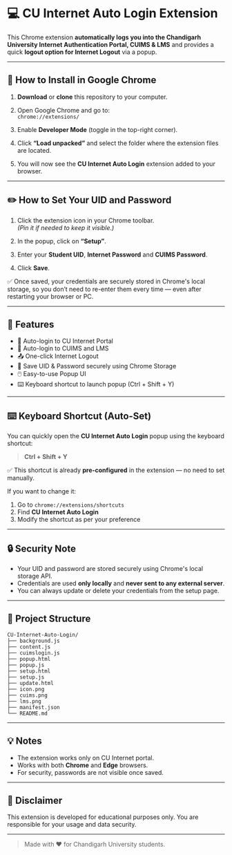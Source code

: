 # 💻 CU Internet Auto Login Extension

This Chrome extension **automatically logs you into the Chandigarh University Internet Authentication Portal, CUIMS & LMS** and provides a quick **logout option for Internet Logout** via a popup.

---

## 🔧 How to Install in Google Chrome

1. **Download** or **clone** this repository to your computer.

2. Open Google Chrome and go to:  
   `chrome://extensions/`

3. Enable **Developer Mode** (toggle in the top-right corner).

4. Click **“Load unpacked”** and select the folder where the extension files are located.

5. You will now see the **CU Internet Auto Login** extension added to your browser.

---

## ✏️ How to Set Your UID and Password

1. Click the extension icon in your Chrome toolbar.  
   *(Pin it if needed to keep it visible.)*

2. In the popup, click on **“Setup”**.

3. Enter your **Student UID**, **Internet Password** and **CUIMS Password**.

4. Click **Save**.

✅ Once saved, your credentials are securely stored in Chrome's local storage, so you don’t need to re-enter them every time — even after restarting your browser or PC.

---

## 🚀 Features

- 🔐 Auto-login to CU Internet Portal
- 🔐 Auto-login to CUIMS and LMS  
- 📤 One-click Internet Logout  
- 💾 Save UID & Password securely using Chrome Storage  
- 🖱️ Easy-to-use Popup UI  
- ⌨️ Keyboard shortcut to launch popup (Ctrl + Shift + Y)

---

## ⌨️ Keyboard Shortcut (Auto-Set)

You can quickly open the **CU Internet Auto Login** popup using the keyboard shortcut:

> **Ctrl + Shift + Y**

✅ This shortcut is already **pre-configured** in the extension — no need to set manually.

If you want to change it:

1. Go to `chrome://extensions/shortcuts`  
2. Find **CU Internet Auto Login**  
3. Modify the shortcut as per your preference
---

## 🔒 Security Note

- Your UID and password are stored securely using Chrome's local storage API.
- Credentials are used **only locally** and **never sent to any external server**.
- You can always update or delete your credentials from the setup page.

---

## 📁 Project Structure

```text
CU-Internet-Auto-Login/
├── background.js
├── content.js
├── cuimslogin.js
├── popup.html
├── popup.js
├── setup.html
├── setup.js
├── update.html
├── icon.png
├── cuims.png
├── lms.png
├── manifest.json
└── README.md
```

---

## 💡 Notes

- The extension works only on CU Internet portal.
- Works with both **Chrome** and **Edge** browsers.
- For security, passwords are not visible once saved.

---

## 🔐 Disclaimer

This extension is developed for educational purposes only. You are responsible for your usage and data security.

---

> Made with ❤️ for Chandigarh University students.


